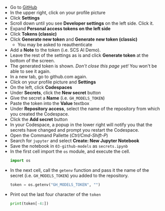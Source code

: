 * Go to [GitHub](https://github.com)
* In the upper right, click on your profile picture
* Click **Settings**
* Scroll down until you see **Developer settings** on the left side. Click it.
* Expand **Personal access tokens on the left side**
* Click **Tokens (classic)**
* Click **Generate new token** and **Generate new token (classic)**
    * You may be asked to reauthenticate
* Add a **Note** to the token (i.e. SCS AI Demo).
* Leave the rest of the settings as is and click **Generate token** at the bottom of the screen.
* The generated token is shown. *Don't close this page yet!* You won't be able to see it again.
* In a new tab, go to github.com again.
* Click on your profile picture and **Settings**
* On the left, click **Codespaces**
* Under **Secrets**, click the **New secret** button
* Give the secret a **Name** (i.e. `GH_MODELS_TOKEN`)
* Paste the token into the **Value** textbox
* Under **Repository access**, select the name of the repository from which you created the Codespace.
* Click the **Add secret** button
* In your Codespace, a popup in the lower right will notify you that the secrets have changed and prompt you restart the Codespace.
* Open the Command Pallette (*Ctrl/Cmd-Shift-P*)
* Search for `jupyter` and select **Create: New Jupyter Notebook**
* Save the notebook in `03-github-models` as `secrets.ipynb`
* In the first cell import the `os` module, and execute the cell.
    ```python
    import os
    ```
* In the next cell, call the `getenv` function and pass it the name of the secret (i.e. `GH_MODELS_TOKEN`) you added to the repository.
    ```python
    token = os.getenv("GH_MODELS_TOKEN", "")
    ```
* Print out the last four character of the `token`
    ```python
    print(token[-4:])
    ```